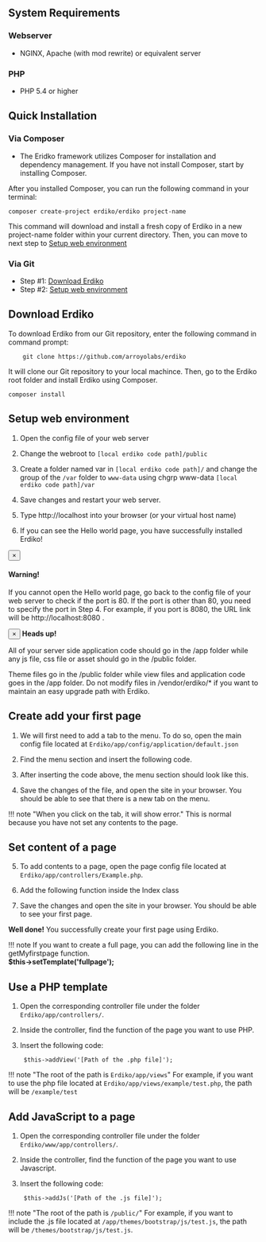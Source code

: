 ## System Requirements

### Webserver
* NGINX, Apache (with mod rewrite) or equivalent server

### PHP
* PHP 5.4 or higher

## Quick Installation

### Via Composer

* The Eridko framework utilizes Composer for installation and dependency management. If you have not install Composer, start by installing Composer.

After you installed Composer, you can run the following command in your terminal:

	composer create-project erdiko/erdiko project-name

This command will download and install a fresh copy of Erdiko in a new project-name folder within your current directory. Then, you can move to next step to [Setup web environment](#setup)

### Via Git

* Step #1: [Download Erdiko](#download)
* Step #2: [Setup web environment](#setup)

## Download Erdiko

To download Erdiko from our Git repository, enter the following command in command prompt:

		git clone https://github.com/arroyolabs/erdiko

It will clone our Git repository to your local machince. Then, go to the Erdiko root folder and install Erdiko using Composer.

	composer install


<div id = "setup"></div>

Setup web environment
---------------------

1. Open the config file of your web server

2. Change the webroot to `[local erdiko code path]/public`

3. Create a folder named var in  `[local erdiko code path]/` and change the group of the `/var` folder to `www-data` using chgrp www-data
   `[local erdiko code path]/var`

4. Save changes and restart your web server.

5. Type http://localhost into your browser (or your virtual host name)

6. If you can see the Hello world page, you have successfully installed Erdiko!

<div class="alert alert-dismissable alert-warning">
  <button type="button" class="close" data-dismiss="alert">×</button>
  <h4>Warning!</h4>
  <p>If you cannot open the Hello world page, go back to the config file of your web server to check if the port is 80.  If the port is other than 80, you need to specify the port in Step 4. For example, if you port is 8080, the URL link will be http://localhost:8080 .</p>
</div>

<div class="alert alert-dismissable alert-info">
	<button type="button" class="close" data-dismiss="alert">×</button>
	<strong>Heads up!</strong>
	<p>
		All of your server side application code should go in the /app folder while any js file, css file or asset should go in the /public folder.
	</p>
	<p>Theme files go in the /public folder while view files and application code goes in the /app folder. Do not modify files in /vendor/erdiko/* if you want to maintain an easy upgrade path with Erdiko.</p>
</div>

## Create add your first page

1. We will first need to add a tab to the menu.  To do so, open the main config file located at `Erdiko/app/config/application/default.json`

2. Find the menu section and insert the following code.

<script src="https://gist.github.com/colemantung/77e795c36662e2c5b8a4.js"></script>

3. After inserting the code above, the menu section should look like this.

<script src="https://gist.github.com/colemantung/070eb875dc5fe5779932.js"></script>

4. Save the changes of the file, and open the site in your browser.
   You should be able to see that there is a new tab on the menu.

!!! note "When you click on the tab, it will show error."
    This is normal because you have not set any contents to the page.

## Set content of a page

5. To add contents to a page, open the page config file located at `Erdiko/app/controllers/Example.php`.

6. Add the following function inside the Index class

<script src="https://gist.github.com/rajesh28892/e705c62d5e623a2ede57.js"></script>

7. Save the changes and open the site in your browser.
   You should be able to see your first page.

**Well done!**  You successfully create your first page using Erdiko.

!!! note
		If you want to create a full page, you can add the following line in the getMyfirstpage function. <br>
		**$this->setTemplate('fullpage');**

## Use a PHP template

1. Open the corresponding controller file under the folder `Erdiko/app/controllers/`.

2. Inside the controller, find the function of the page you want to use PHP.

3. Insert the following code:

		$this->addView('[Path of the .php file]');

!!! note "The root of the path is `Erdiko/app/views`"
		For example, if you want to use the php file located at `Erdiko/app/views/example/test.php`, the path will be `/example/test`

Add JavaScript to a page
------------------------

1. Open the corresponding controller file under the folder `Erdiko/www/app/controllers/`.

2. Inside the controller, find the function of the page you want to use Javascript.

3. Insert the following code:

		$this->addJs('[Path of the .js file]');

!!! note "The root of the path is `/public/`"
		For example, if you want to include the .js file located at `/app/themes/bootstrap/js/test.js`, the path will be `/themes/bootstrap/js/test.js`.
